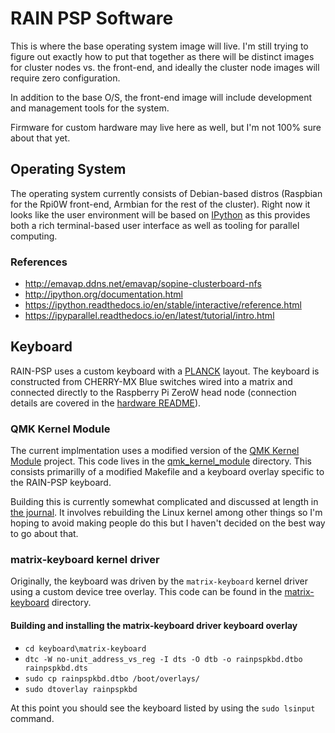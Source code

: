# RAIN PSP Software

This is where the base operating system image will live.  I'm still trying to figure out exactly how to put that together as there will be distinct images for cluster nodes vs. the front-end, and ideally the cluster node images will require zero configuration.

In addition to the base O/S, the front-end image will include development and management tools for the system.

Firmware for custom hardware may live here as well, but I'm not 100% sure about that yet.

## Operating System

The operating system currently consists of Debian-based distros (Raspbian for the Rpi0W front-end, Armbian for the rest of the cluster).  Right now it looks like the user environment will be based on [IPython](http://ipython.org/documentation.html) as this provides both a rich terminal-based user interface as well as tooling for parallel computing.


### References

* http://emavap.ddns.net/emavap/sopine-clusterboard-nfs
* http://ipython.org/documentation.html
* https://ipython.readthedocs.io/en/stable/interactive/reference.html
* https://ipyparallel.readthedocs.io/en/latest/tutorial/intro.html


## Keyboard

RAIN-PSP uses a custom keyboard with a [PLANCK]() layout.  The keyboard is constructed from CHERRY-MX Blue switches wired into a matrix and connected directly to the Raspberry Pi ZeroW head node (connection details are covered in the [hardware README](../hardware/README.md)).  


### QMK Kernel Module

The current implmentation uses a modified version of the [QMK Kernel Module](https://github.com/qmk/qmk_kernel_module) project.  This code lives in the [qmk_kernel_module](./keyboard/qmk_kernel_module) directory.  This consists primarilly of a modified Makefile and a keyboard overlay specific to the RAIN-PSP keyboard.

Building this is currently somewhat complicated and discussed at length in [the journal](https://code.jasongullickson.com/jjg/rain-psp/src/branch/main/journal.md#11262021).  It involves rebuilding the Linux kernel among other things so I'm hoping to avoid making people do this but I haven't decided on the best way to go about that.


### matrix-keyboard kernel driver

Originally, the keyboard was driven by the `matrix-keyboard` kernel driver using a custom device tree overlay.  This code can be found in the [matrix-keyboard](./keyboard/matrix-keyboard) directory.

#### Building and installing the matrix-keyboard driver keyboard overlay

* `cd keyboard\matrix-keyboard`
* `dtc -W no-unit_address_vs_reg -I dts -O dtb -o rainpspkbd.dtbo rainpspkbd.dts`
* `sudo cp rainpspkbd.dtbo /boot/overlays/`
* `sudo dtoverlay rainpspkbd`

At this point you should see the keyboard listed by using the `sudo lsinput` command.
